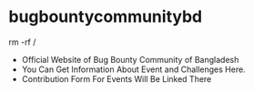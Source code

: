 # bugbountycommunitybd
rm -rf /

- Official Website of Bug Bounty Community of Bangladesh
- You Can Get Information About Event and Challenges Here. 
- Contribution Form For Events Will Be Linked There
